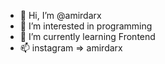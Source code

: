 - 👋 Hi, I’m @amirdarx
- 👀 I’m interested in programming
- 🌱 I’m currently learning Frontend 
- 📫 instagram => amirdarx 
